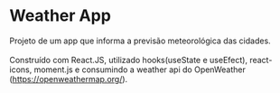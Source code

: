 # Weather App

Projeto de um app que informa a previsão meteorológica das cidades. <br /><br />
Construído com React.JS, utilizado hooks(useState e useEfect), react-icons, moment.js e consumindo a weather api do OpenWeather (https://openweathermap.org/).
